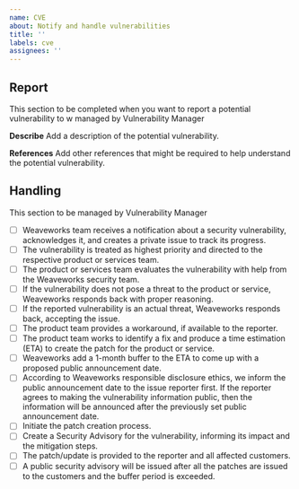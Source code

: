 ```yaml
---
name: CVE
about: Notify and handle vulnerabilities
title: ''
labels: cve
assignees: ''
---
```

## Report

This section to be completed when you want to report a potential vulnerability to w managed by Vulnerability Manager

**Describe**
Add a description of the potential vulnerability.

**References**
Add other references that might be required to help understand the potential vulnerability. 


## Handling 

This section to be managed by Vulnerability Manager

- [ ] Weaveworks team receives a notification about a security vulnerability, acknowledges it, and creates a private issue to track its progress.
- [ ] The vulnerability is treated as highest priority and directed to the respective product or services team.
- [ ] The product or services team evaluates the vulnerability with help from the Weaveworks security team.
- [ ] If the vulnerability does not pose a threat to the product or service, Weaveworks responds back with proper reasoning.
- [ ] If the reported vulnerability is an actual threat, Weaveworks responds back, accepting the issue.
- [ ] The product team provides a workaround, if available to the reporter.
- [ ] The product team works to identify a fix and produce a time estimation (ETA) to create the patch for the product or service.
- [ ] Weaveworks add a 1-month buffer to the ETA to come up with a proposed public announcement date.
- [ ] According to Weaveworks responsible disclosure ethics, we inform the public announcement date to the issue reporter first. If the reporter agrees to making the vulnerability information public, then the information will be announced after the previously set public announcement date.
- [ ] Initiate the patch creation process.
- [ ] Create a Security Advisory for the vulnerability, informing its impact and the mitigation steps.
- [ ] The patch/update is provided to the reporter and all affected customers.
- [ ] A public security advisory will be issued after all the patches are issued to the customers and the buffer period is exceeded.
